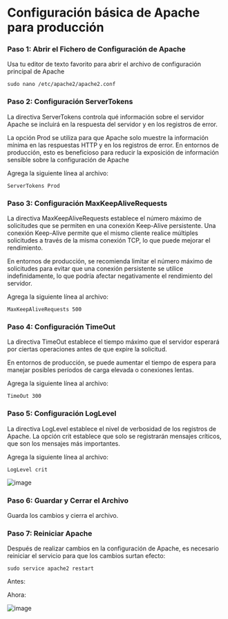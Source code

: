 # Configuración básica de Apache para producción

### Paso 1: Abrir el Fichero de Configuración de Apache

Usa tu editor de texto favorito para abrir el archivo de configuración principal de Apache

```
sudo nano /etc/apache2/apache2.conf
```

### Paso 2: Configuración ServerTokens

La directiva ServerTokens controla qué información sobre el servidor Apache se incluirá en la respuesta del servidor y en los registros de error.

La opción Prod se utiliza para que Apache solo muestre la información mínima en las respuestas HTTP y en los registros de error. En entornos de producción, esto es beneficioso para reducir la exposición de información sensible sobre la configuración de Apache

Agrega la siguiente línea al archivo:

```
ServerTokens Prod
```

### Paso 3: Configuración MaxKeepAliveRequests

La directiva MaxKeepAliveRequests establece el número máximo de solicitudes que se permiten en una conexión Keep-Alive persistente. Una conexión Keep-Alive permite que el mismo cliente realice múltiples solicitudes a través de la misma conexión TCP, lo que puede mejorar el rendimiento.

En entornos de producción, se recomienda limitar el número máximo de solicitudes para evitar que una conexión persistente se utilice indefinidamente, lo que podría afectar negativamente el rendimiento del servidor.

Agrega la siguiente línea al archivo:

```
MaxKeepAliveRequests 500
```
### Paso 4: Configuración TimeOut

La directiva TimeOut establece el tiempo máximo que el servidor esperará por ciertas operaciones antes de que expire la solicitud.

En entornos de producción, se puede aumentar el tiempo de espera para manejar posibles períodos de carga elevada o conexiones lentas.

Agrega la siguiente línea al archivo:

```
TimeOut 300
```
### Paso 5: Configuración LogLevel

La directiva LogLevel establece el nivel de verbosidad de los registros de Apache. La opción crit establece que solo se registrarán mensajes críticos, que son los mensajes más importantes.

Agrega la siguiente línea al archivo:

```
LogLevel crit
```
![image](https://github.com/Scosrom/Implantacion_web/assets/114906778/e99fbc45-59fb-4b89-918d-3b749766d086)

### Paso 6: Guardar y Cerrar el Archivo

Guarda los cambios y cierra el archivo.

### Paso 7: Reiniciar Apache

Después de realizar cambios en la configuración de Apache, es necesario reiniciar el servicio para que los cambios surtan efecto:

```
sudo service apache2 restart
```

Antes:

Ahora:

![image](https://github.com/Scosrom/Implantacion_web/assets/114906778/861a0e01-3f37-4913-a5b3-eac5c927cb74)








